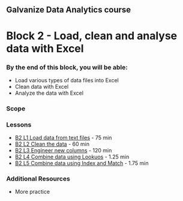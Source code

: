 ## Galvanize Data Analytics course
# Block 2 - Load, clean and analyse data with Excel

### By the end of this block, you will be able:

* Load various types of data files into Excel
* Clean data with Excel
* Analyze the data with Excel 

### Scope 


### Lessons

* [B2 L1 Load data from text files](B2_L1-Load_data_from_text_files.md) -     75 min<br>
* [B2 L2 Clean the data](B2_L2-Clean_the_data.md) -     60 min <br>
* [B2 L3 Engineer new columns](B2_L3-Engineer_new_columns.md) -     120 min <br>
* [B2 L4 Combine data using Lookuos](B2_L4-Combine_data_using_Lookups.md) -     1.25 min <br>
* [B2 L5 Combine data using Index and Match](B2_L5-Combine_data_using_Index_Match.md) -     1.75 min <br>

### Additional Resources

* More practice

